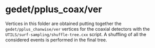 # gedet/pplus_coax/ver

Vertices in this folder are obtained putting together the `gedet/pplus_chanwise/ver` vertices for the coaxial detectors with the `UTILS/surf-sampling/shuffle-tree.cxx` script. A shuffling of all the considered events is performed in the final tree.
